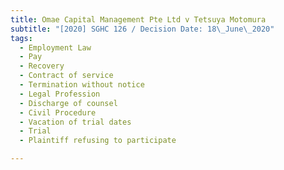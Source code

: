 ```yaml
---
title: Omae Capital Management Pte Ltd v Tetsuya Motomura
subtitle: "[2020] SGHC 126 / Decision Date: 18\_June\_2020"
tags:
  - Employment Law
  - Pay
  - Recovery
  - Contract of service
  - Termination without notice
  - Legal Profession
  - Discharge of counsel
  - Civil Procedure
  - Vacation of trial dates
  - Trial
  - Plaintiff refusing to participate

---
```

